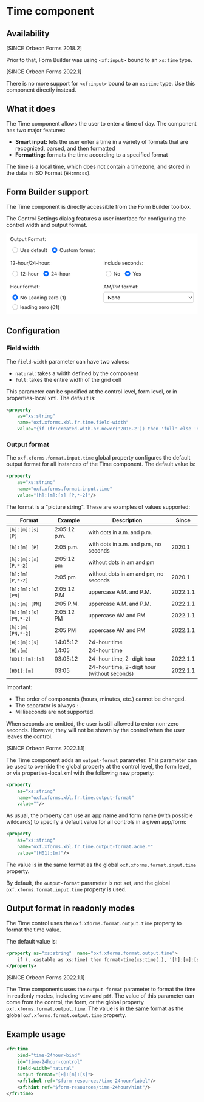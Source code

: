 # Time component

## Availability

[SINCE Orbeon Forms 2018.2]

Prior to that, Form Builder was using `<xf:input>` bound to an `xs:time` type.

[SINCE Orbeon Forms 2022.1]

There is no more support for `<xf:input>` bound to an `xs:time` type. Use this component directly instead.

## What it does

The Time component allows the user to enter a time of day. The component has two major features:

- __Smart input:__ lets the user enter a time in a variety of formats that are recognized, parsed, and then formatted
- __Formatting:__ formats the time according to a specified format 

The time is a local time, which does not contain a timezone, and stored in the data in ISO Format (`HH:mm:ss`).

## Form Builder support

The Time component is directly accessible from the Form Builder toolbox.

The Control Settings dialog features a user interface for configuring the control width and output format.

![Configuring the time format](images/xbl-time-editor-custom-cropped.png)

## Configuration

### Field width

The `field-width` parameter can have two values:

- `natural`: takes a width defined by the component
- `full`: takes the entire width of the grid cell 

This parameter can be specified at the control level, form level, or in properties-local.xml. The default is:

```xml
<property
    as="xs:string"
    name="oxf.xforms.xbl.fr.time.field-width"
    value="{if (fr:created-with-or-newer('2018.2')) then 'full' else 'natural'}"/>
```

### Output format

The `oxf.xforms.format.input.time` global property configures the default output format for all instances of the Time component. The default value is:

```xml
<property
    as="xs:string"
    name="oxf.xforms.format.input.time" 
    value="[h]:[m]:[s] [P,*-2]"/>
```

The format is a "picture string". These are examples of values supported:

| Format                 | Example      | Description                                  | Since    |
|------------------------|--------------|----------------------------------------------|----------|
| `[h]:[m]:[s] [P]`      | 2:05:12 p.m. | with dots in a.m. and p.m.                   |          |
| `[h]:[m] [P]`          | 2:05 p.m.    | with dots in a.m. and p.m., no seconds       | 2020.1   |
| `[h]:[m]:[s] [P,*-2]`  | 2:05:12 pm   | without dots in am and pm                    |          |
| `[h]:[m] [P,*-2]`      | 2:05 pm      | without dots in am and pm, no seconds        | 2020.1   |
| `[h]:[m]:[s] [PN]`     | 2:05:12 P.M  | uppercase A.M. and P.M.                      | 2022.1.1 |
| `[h]:[m] [PN]`         | 2:05 P.M.    | uppercase A.M. and P.M.                      | 2022.1.1 |
| `[h]:[m]:[s] [PN,*-2]` | 2:05:12 PM   | uppercase AM and PM                          | 2022.1.1 |
| `[h]:[m] [PN,*-2]`     | 2:05 PM      | uppercase AM and PM                          | 2022.1.1 |
| `[H]:[m]:[s]`          | 14:05:12     | 24-hour time                                 |          |
| `[H]:[m]`              | 14:05        | 24-hour time                                 |          |
| `[H01]:[m]:[s]`        | 03:05:12     | 24-hour time, 2-digit hour                   | 2022.1.1 |
| `[H01]:[m]`            | 03:05        | 24-hour time, 2-digit hour (without seconds) | 2022.1.1 |

Important:

- The order of components (hours, minutes, etc.) cannot be changed.
- The separator is always `:`. 
- Milliseconds are not supported.

When seconds are omitted, the user is still allowed to enter non-zero seconds. However, they will not be shown by the control when the user leaves the control.

[SINCE Orbeon Forms 2022.1.1]

The Time component adds an `output-format` parameter. This parameter can be used to override the global property at the control level, the form level, or via properties-local.xml with the following new property:

```xml
<property
    as="xs:string"
    name="oxf.xforms.xbl.fr.time.output-format"
    value=""/>
```

As usual, the property can use an app name and form name (with possible wildcards) to specify a default value for all controls in a given app/form:

```xml
<property
    as="xs:string"
    name="oxf.xforms.xbl.fr.time.output-format.acme.*"
    value="[H01]:[m]"/>
```

The value is in the same format as the global `oxf.xforms.format.input.time` property.

By default, the `output-format` parameter is not set, and the global `oxf.xforms.format.input.time` property is used.

## Output format in readonly modes

The Time control uses the `oxf.xforms.format.output.time` property to format the time value.

The default value is:

```xml
<property as="xs:string"  name="oxf.xforms.format.output.time">
    if (. castable as xs:time) then format-time(xs:time(.), '[h]:[m]:[s] [P,*-2]', xxf:lang(), (), ()) else .
</property>
```

[SINCE Orbeon Forms 2022.1.1]

The Time components uses the `output-format` parameter to format the time in readonly modes, including `view` and `pdf`. The value of this parameter can come from the control, the form, or the global property `oxf.xforms.format.output.time`. The value is in the same format as the global `oxf.xforms.format.output.time` property.

## Example usage

```xml
<fr:time 
    bind="time-24hour-bind" 
    id="time-24hour-control" 
    field-width="natural"
    output-format="[H]:[m]:[s]">
    <xf:label ref="$form-resources/time-24hour/label"/>
    <xf:hint ref="$form-resources/time-24hour/hint"/>
</fr:time>
```

[//]: # (## See also)

[//]: # ()
[//]: # (- Blog post: xxx)